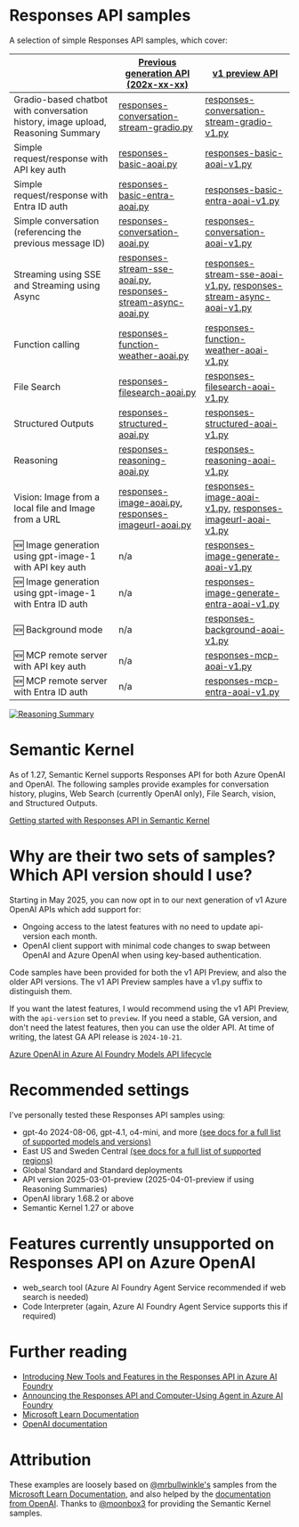 # Responses API samples
A selection of simple Responses API samples, which cover:

|                                                                                 | [Previous generation API (202x-xx-xx)](https://learn.microsoft.com/en-gb/azure/ai-services/openai/api-version-lifecycle?tabs=key#api-evolution) | [v1 preview API](https://learn.microsoft.com/en-gb/azure/ai-services/openai/api-version-lifecycle?tabs=key#api-evolution)                  |
| ------------------------------------------------------------------------------- | ----------------------------------------------------------------------------------------------------------------------------------------------- | ------------------------------------------------------------------------------------------------------------------------------------------ |
| Gradio-based chatbot with conversation history, image upload, Reasoning Summary | [responses-conversation-stream-gradio.py](responses-conversation-stream-gradio.py)                                                              | [responses-conversation-stream-gradio-v1.py](responses-conversation-stream-gradio-v1.py)                                                   |
| Simple request/response with API key auth                                                        | [responses-basic-aoai.py](responses-basic-aoai.py)                                                                                              | [responses-basic-aoai-v1.py](responses-basic-aoai-v1.py)                                                                                   |
| Simple request/response with Entra ID auth                                                        | [responses-basic-entra-aoai.py](responses-basic-entra-aoai.py)                                                                                              | [responses-basic-entra-aoai-v1.py](responses-basic-entra-aoai-v1.py)                                                                                   |
| Simple conversation (referencing the previous message ID)                       | [responses-conversation-aoai.py](responses-conversation-aoai.py)                                                                                | [responses-conversation-aoai-v1.py](responses-conversation-aoai-v1.py)                                                                     |
| Streaming using SSE and Streaming using Async                                   | [responses-stream-sse-aoai.py](responses-stream-sse-aoai.py), [responses-stream-async-aoai.py](responses-stream-async-aoai.py)                  | [responses-stream-sse-aoai-v1.py](responses-stream-sse-aoai-v1.py), [responses-stream-async-aoai-v1.py](responses-stream-async-aoai-v1.py) |
| Function calling                                                                | [responses-function-weather-aoai.py](responses-function-weather-aoai.py)                                                                        | [responses-function-weather-aoai-v1.py](responses-function-weather-aoai-v1.py)                                                             |
| File Search                                                                     | [responses-filesearch-aoai.py](responses-filesearch-aoai.py)                                                                                    | [responses-filesearch-aoai-v1.py](responses-filesearch-aoai-v1.py)                                                                         |
| Structured Outputs                                                              | [responses-structured-aoai.py](responses-structured-aoai.py)                                                                                    | [responses-structured-aoai-v1.py](responses-structured-aoai-v1.py)                                                                         |
| Reasoning                                                                       | [responses-reasoning-aoai.py](responses-reasoning-aoai.py)                                                                                      | [responses-reasoning-aoai-v1.py](responses-reasoning-aoai-v1.py)                                                                           |
| Vision: Image from a local file and Image from a URL                            | [responses-image-aoai.py](responses-image-aoai.py), [responses-imageurl-aoai.py](responses-imageurl-aoai.py)                                    | [responses-image-aoai-v1.py](responses-image-aoai-v1.py), [responses-imageurl-aoai-v1.py](responses-imageurl-aoai-v1.py)                   |
| 🆕 Image generation using gpt-image-1 with API key auth                         | n/a                                                                                                                                             | [responses-image-generate-aoai-v1.py](responses-image-generate-aoai-v1.py)                                                                 |
| 🆕 Image generation using gpt-image-1 with Entra ID auth                        | n/a                                                                                                                                             | [responses-image-generate-entra-aoai-v1.py](responses-image-generate-entra-aoai-v1.py)                                                     |
| 🆕 Background mode                                                              | n/a                                                                                                                                             | [responses-background-aoai-v1.py](responses-background-aoai-v1.py)                                                                         |
| 🆕 MCP remote server with API key auth                                                               | n/a                                                                                                                                             | [responses-mcp-aoai-v1.py](responses-mcp-aoai-v1.py)                                                                         |
| 🆕 MCP remote server with Entra ID auth                                                            | n/a                                                                                                                                             | [responses-mcp-entra-aoai-v1.py](responses-mcp-entra-aoai-v1.py)                                                                         |

[![Reasoning Summary](https://github.com/user-attachments/assets/9e1ab1b8-8c3d-4ccf-911e-3c7711abe947)](responses-conversation-stream-gradio.py)

# Semantic Kernel 
As of 1.27, Semantic Kernel supports Responses API for both Azure OpenAI and OpenAI. The following samples provide examples for conversation history, plugins, Web Search (currently OpenAI only), File Search, vision, and Structured Outputs.

[Getting started with Responses API in Semantic Kernel](https://github.com/microsoft/semantic-kernel/tree/main/python/samples/getting_started_with_agents/openai_responses)

# Why are their two sets of samples? Which API version should I use?
Starting in May 2025, you can now opt in to our next generation of v1 Azure OpenAI APIs which add support for:
- Ongoing access to the latest features with no need to update api-version each month.
- OpenAI client support with minimal code changes to swap between OpenAI and Azure OpenAI when using key-based authentication.

Code samples have been provided for both the v1 API Preview, and also the older API versions. The v1 API Preview samples have a v1.py suffix to distinguish them.

If you want the latest features, I would recommend using the v1 API Preview, with the `api-version` set to `preview`.
If you need a stable, GA version, and don't need the latest features, then you can use the older API. At time of writing, the latest GA API release is `2024-10-21`.

[Azure OpenAI in Azure AI Foundry Models API lifecycle](https://learn.microsoft.com/en-us/azure/ai-services/openai/api-version-lifecycle?tabs=key#api-evolution)

# Recommended settings

I've personally tested these Responses API samples using:

- gpt-4o 2024-08-06, gpt-4.1, o4-mini, and more [(see docs for a full list of supported models and versions)](https://learn.microsoft.com/azure/ai-services/openai/how-to/responses?tabs=python-secure#model-support)
- East US and Sweden Central [(see docs for a full list of supported regions)](https://learn.microsoft.com/azure/ai-services/openai/how-to/responses?tabs=python-secure#region-availability)
- Global Standard and Standard deployments
- API version 2025-03-01-preview (2025-04-01-preview if using Reasoning Summaries)
- OpenAI library 1.68.2 or above
- Semantic Kernel 1.27 or above

# Features currently unsupported on Responses API on Azure OpenAI
- web_search tool (Azure AI Foundry Agent Service recommended if web search is needed)
- Code Interpreter (again, Azure AI Foundry Agent Service supports this if required)

# Further reading
- [Introducing New Tools and Features in the Responses API in Azure AI Foundry](https://devblogs.microsoft.com/foundry/introducing-new-tools-and-features-in-the-responses-api-in-azure-ai-foundry/)
- [Announcing the Responses API and Computer-Using Agent in Azure AI Foundry](https://azure.microsoft.com/blog/announcing-the-responses-api-and-computer-using-agent-in-azure-ai-foundry/)
- [Microsoft Learn Documentation](https://learn.microsoft.com/azure/ai-services/openai/how-to/responses)
- [OpenAI documentation](https://platform.openai.com/docs/api-reference/responses/create)

# Attribution
These examples are loosely based on [@mrbullwinkle's](https://github.com/mrbullwinkle) samples from the [Microsoft Learn Documentation](https://learn.microsoft.com/azure/ai-services/openai/how-to/responses), and also helped by the [documentation from OpenAI](https://platform.openai.com/docs/api-reference/responses/create). Thanks to [@moonbox3](https://github.com/moonbox3) for providing the Semantic Kernel samples.
